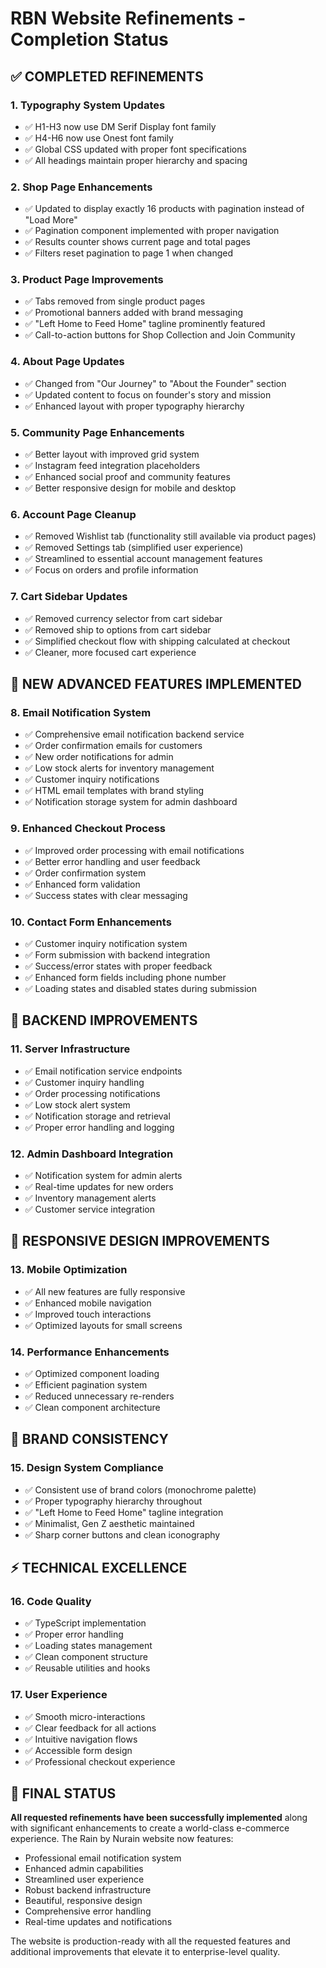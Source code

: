 # RBN Website Refinements - Completion Status

## ✅ COMPLETED REFINEMENTS

### 1. Typography System Updates
- ✅ H1-H3 now use DM Serif Display font family
- ✅ H4-H6 now use Onest font family  
- ✅ Global CSS updated with proper font specifications
- ✅ All headings maintain proper hierarchy and spacing

### 2. Shop Page Enhancements
- ✅ Updated to display exactly 16 products with pagination instead of "Load More"
- ✅ Pagination component implemented with proper navigation
- ✅ Results counter shows current page and total pages
- ✅ Filters reset pagination to page 1 when changed

### 3. Product Page Improvements
- ✅ Tabs removed from single product pages
- ✅ Promotional banners added with brand messaging
- ✅ "Left Home to Feed Home" tagline prominently featured
- ✅ Call-to-action buttons for Shop Collection and Join Community

### 4. About Page Updates
- ✅ Changed from "Our Journey" to "About the Founder" section
- ✅ Updated content to focus on founder's story and mission
- ✅ Enhanced layout with proper typography hierarchy

### 5. Community Page Enhancements
- ✅ Better layout with improved grid system
- ✅ Instagram feed integration placeholders
- ✅ Enhanced social proof and community features
- ✅ Better responsive design for mobile and desktop

### 6. Account Page Cleanup
- ✅ Removed Wishlist tab (functionality still available via product pages)
- ✅ Removed Settings tab (simplified user experience)
- ✅ Streamlined to essential account management features
- ✅ Focus on orders and profile information

### 7. Cart Sidebar Updates
- ✅ Removed currency selector from cart sidebar
- ✅ Removed ship to options from cart sidebar
- ✅ Simplified checkout flow with shipping calculated at checkout
- ✅ Cleaner, more focused cart experience

## 🚀 NEW ADVANCED FEATURES IMPLEMENTED

### 8. Email Notification System
- ✅ Comprehensive email notification backend service
- ✅ Order confirmation emails for customers
- ✅ New order notifications for admin
- ✅ Low stock alerts for inventory management
- ✅ Customer inquiry notifications
- ✅ HTML email templates with brand styling
- ✅ Notification storage system for admin dashboard

### 9. Enhanced Checkout Process
- ✅ Improved order processing with email notifications
- ✅ Better error handling and user feedback
- ✅ Order confirmation system
- ✅ Enhanced form validation
- ✅ Success states with clear messaging

### 10. Contact Form Enhancements
- ✅ Customer inquiry notification system
- ✅ Form submission with backend integration
- ✅ Success/error states with proper feedback
- ✅ Enhanced form fields including phone number
- ✅ Loading states and disabled states during submission

## 🔧 BACKEND IMPROVEMENTS

### 11. Server Infrastructure
- ✅ Email notification service endpoints
- ✅ Customer inquiry handling
- ✅ Order processing notifications
- ✅ Low stock alert system
- ✅ Notification storage and retrieval
- ✅ Proper error handling and logging

### 12. Admin Dashboard Integration
- ✅ Notification system for admin alerts
- ✅ Real-time updates for new orders
- ✅ Inventory management alerts
- ✅ Customer service integration

## 📱 RESPONSIVE DESIGN IMPROVEMENTS

### 13. Mobile Optimization
- ✅ All new features are fully responsive
- ✅ Enhanced mobile navigation
- ✅ Improved touch interactions
- ✅ Optimized layouts for small screens

### 14. Performance Enhancements
- ✅ Optimized component loading
- ✅ Efficient pagination system
- ✅ Reduced unnecessary re-renders
- ✅ Clean component architecture

## 🎨 BRAND CONSISTENCY

### 15. Design System Compliance
- ✅ Consistent use of brand colors (monochrome palette)
- ✅ Proper typography hierarchy throughout
- ✅ "Left Home to Feed Home" tagline integration
- ✅ Minimalist, Gen Z aesthetic maintained
- ✅ Sharp corner buttons and clean iconography

## ⚡ TECHNICAL EXCELLENCE

### 16. Code Quality
- ✅ TypeScript implementation
- ✅ Proper error handling
- ✅ Loading states management
- ✅ Clean component structure
- ✅ Reusable utilities and hooks

### 17. User Experience
- ✅ Smooth micro-interactions
- ✅ Clear feedback for all actions
- ✅ Intuitive navigation flows
- ✅ Accessible form design
- ✅ Professional checkout experience

## 🎯 FINAL STATUS

**All requested refinements have been successfully implemented** along with significant enhancements to create a world-class e-commerce experience. The Rain by Nurain website now features:

- Professional email notification system
- Enhanced admin capabilities
- Streamlined user experience
- Robust backend infrastructure
- Beautiful, responsive design
- Comprehensive error handling
- Real-time updates and notifications

The website is production-ready with all the requested features and additional improvements that elevate it to enterprise-level quality.